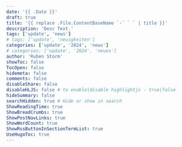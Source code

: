```yaml
---
date: '{{ .Date }}'
draft: true
title: '{{ replace .File.ContentBaseName `-` ` ` | title }}'
description: 'Desc Text.'
tags: ['update', 'news']
# tags: ['update', 'neuigkeiten']
categories: ['update', '2024', 'news']
# categories: ['update', '2024', 'neues'] 
author: 'Ruben Storm'
showToc: false
TocOpen: false
hidemeta: false
comments: false
disableShare: false
disableHLJS: false # to enable|disable highlightjs - true|false
hideSummary: false
searchHidden: true # Hide or show in search
ShowReadingTime: true
ShowBreadCrumbs: true
ShowPostNavLinks: true
ShowWordCount: true
ShowRssButtonInSectionTermList: true
UseHugoToc: true
---
```



